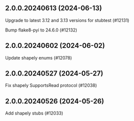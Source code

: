 ## 2.0.0.20240613 (2024-06-13)

Upgrade to latest 3.12 and 3.13 versions for stubtest (#12131)

Bump flake8-pyi to 24.6.0 (#12132)

## 2.0.0.20240602 (2024-06-02)

Update shapely enums (#12078)

## 2.0.0.20240527 (2024-05-27)

Fix shapely SupportsRead protocol (#12038)

## 2.0.0.20240526 (2024-05-26)

Add shapely stubs (#12033)

